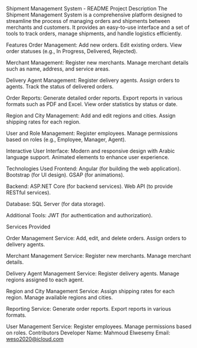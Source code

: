 Shipment Management System - README
Project Description
The Shipment Management System is a comprehensive platform designed to streamline the process of managing orders and shipments between merchants and customers. 
It provides an easy-to-use interface and a set of tools to track orders, manage shipments, and handle logistics efficiently.

Features
Order Management:
Add new orders.
Edit existing orders.
View order statuses (e.g., In Progress, Delivered, Rejected).

Merchant Management:
Register new merchants.
Manage merchant details such as name, address, and service areas.

Delivery Agent Management:
Register delivery agents.
Assign orders to agents.
Track the status of delivered orders.

Order Reports:
Generate detailed order reports.
Export reports in various formats such as PDF and Excel.
View order statistics by status or date.

Region and City Management:
Add and edit regions and cities.
Assign shipping rates for each region.

User and Role Management:
Register employees.
Manage permissions based on roles (e.g., Employee, Manager, Agent).

Interactive User Interface:
Modern and responsive design with Arabic language support.
Animated elements to enhance user experience.

Technologies Used
Frontend:
Angular (for building the web application).
Bootstrap (for UI design).
GSAP (for animations).

Backend:
ASP.NET Core (for backend services).
Web API (to provide RESTful services).

Database:
SQL Server (for data storage).

Additional Tools:
JWT (for authentication and authorization).

Services Provided

Order Management Service:
Add, edit, and delete orders.
Assign orders to delivery agents.

Merchant Management Service:
Register new merchants.
Manage merchant details.

Delivery Agent Management Service:
Register delivery agents.
Manage regions assigned to each agent.

Region and City Management Service:
Assign shipping rates for each region.
Manage available regions and cities.

Reporting Service:
Generate order reports.
Export reports in various formats.

User Management Service:
Register employees.
Manage permissions based on roles.
Contributors
Developer Name: Mahmoud Elwesemy
Email: weso2020@icloud.com
